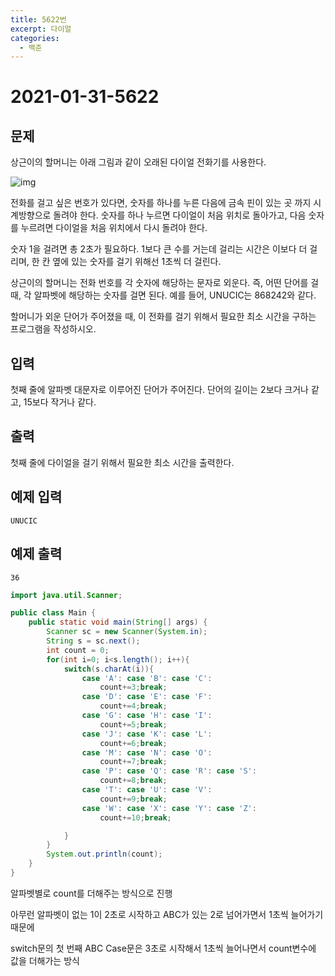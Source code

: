 ```yaml
---
title: 5622번
excerpt: 다이얼
categories:
  - 백준
---
```


# 2021-01-31-5622

## 문제

상근이의 할머니는 아래 그림과 같이 오래된 다이얼 전화기를 사용한다.

![img](https://onlinejudgeimages.s3-ap-northeast-1.amazonaws.com/upload/images/dial.png)

전화를 걸고 싶은 번호가 있다면, 숫자를 하나를 누른 다음에 금속 핀이 있는 곳 까지 시계방향으로 돌려야 한다. 숫자를 하나 누르면 다이얼이 처음 위치로 돌아가고, 다음 숫자를 누르려면 다이얼을 처음 위치에서 다시 돌려야 한다.

숫자 1을 걸려면 총 2초가 필요하다. 1보다 큰 수를 거는데 걸리는 시간은 이보다 더 걸리며, 한 칸 옆에 있는 숫자를 걸기 위해선 1초씩 더 걸린다.

상근이의 할머니는 전화 번호를 각 숫자에 해당하는 문자로 외운다. 즉, 어떤 단어를 걸 때, 각 알파벳에 해당하는 숫자를 걸면 된다. 예를 들어, UNUCIC는 868242와 같다.

할머니가 외운 단어가 주어졌을 때, 이 전화를 걸기 위해서 필요한 최소 시간을 구하는 프로그램을 작성하시오.

## 입력

첫째 줄에 알파벳 대문자로 이루어진 단어가 주어진다. 단어의 길이는 2보다 크거나 같고, 15보다 작거나 같다.

## 출력

첫째 줄에 다이얼을 걸기 위해서 필요한 최소 시간을 출력한다.

## 예제 입력

```text
UNUCIC
```

## 예제 출력

```text
36
```

```java
import java.util.Scanner;

public class Main {
    public static void main(String[] args) {
        Scanner sc = new Scanner(System.in);
        String s = sc.next();
        int count = 0;
        for(int i=0; i<s.length(); i++){
            switch(s.charAt(i)){
                case 'A': case 'B': case 'C':
                    count+=3;break;
                case 'D': case 'E': case 'F':
                    count+=4;break;
                case 'G': case 'H': case 'I':
                    count+=5;break;
                case 'J': case 'K': case 'L':
                    count+=6;break;
                case 'M': case 'N': case 'O':
                    count+=7;break;
                case 'P': case 'Q': case 'R': case 'S':
                    count+=8;break;
                case 'T': case 'U': case 'V':
                    count+=9;break;
                case 'W': case 'X': case 'Y': case 'Z':
                    count+=10;break;

            }
        }
        System.out.println(count);
    }
}
```

알파벳별로 count를 더해주는 방식으로 진행

아무런 알파벳이 없는 1이 2초로 시작하고 ABC가 있는 2로 넘어가면서 1초씩 늘어가기 때문에

switch문의 첫 번째 ABC Case문은 3초로 시작해서 1초씩 늘어나면서 count변수에 값을 더해가는 방식

